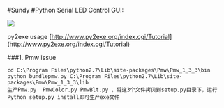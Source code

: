 #Sundy
#Python Serial LED Control
GUI:

![](http://i.imgur.com/miKWVSB.png)


py2exe usage
[http://www.py2exe.org/index.cgi/Tutorial](http://www.py2exe.org/index.cgi/Tutorial)

###1. Pmw issue
 
	cd C:\Program Files\python2.7\Lib\site-packages\Pmw\Pmw_1_3_3\bin
	python bundlepmw.py C:\Program Files\python2.7\Lib\site-packages\Pmw\Pmw_1_3_3\lib
	生产Pmw.py  PmwColor.py PmwBlt.py ，将这3个文件拷贝到setup.py目录下，运行Python setup.py install即可生产exe文件


